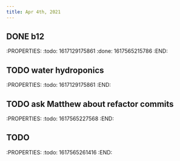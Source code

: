 ```yaml
---
title: Apr 4th, 2021
---
```


## DONE b12
:PROPERTIES:
:todo: 1617129175861
:done: 1617565215786
:END:
## TODO water hydroponics
:PROPERTIES:
:todo: 1617129175861
:END:
## TODO ask Matthew about refactor commits
:PROPERTIES:
:todo: 1617565227568
:END:
## TODO 
:PROPERTIES:
:todo: 1617565261416
:END:

